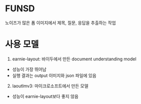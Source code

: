# FUNSD
노이즈가 많은 폼 이미지에서 제목, 질문, 응답을 추출하는 작업

# 사용 모델
1. earnie-layout: 바이두에서 만든 document understanding model
- 성능이 가장 뛰어남
- 실행 결과는 output 이미지와 json 파일에 있음
2. laoutlmv3: 마이크로소프트에서 만든 모델
- 성능이 earnie-layout보다 좋지 않음